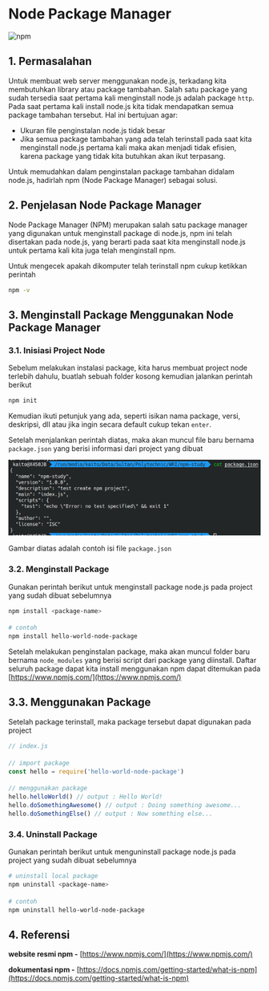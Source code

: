 # Node Package Manager

![npm](npm.png)

## 1. Permasalahan

Untuk membuat web server menggunakan node.js, terkadang kita membutuhkan library atau package tambahan. Salah satu package yang sudah tersedia saat pertama kali menginstall node.js adalah package `http`. Pada saat pertama kali install node.js kita tidak mendapatkan semua package tambahan tersebut. Hal ini bertujuan agar:

* Ukuran file penginstalan node.js tidak besar
* Jika semua package tambahan yang ada telah terinstall pada saat kita menginstall node.js pertama kali maka akan menjadi tidak efisien, karena package yang tidak kita butuhkan akan ikut terpasang.

Untuk memudahkan dalam penginstalan package tambahan didalam node.js, hadirlah npm (Node Package Manager) sebagai solusi.

## 2. Penjelasan Node Package Manager

Node Package Manager (NPM) merupakan salah satu package manager yang digunakan untuk menginstall package di node.js, npm ini telah disertakan pada node.js, yang berarti pada saat kita menginstall node.js untuk pertama kali kita juga telah menginstall npm.

Untuk mengecek apakah dikomputer telah terinstall npm cukup ketikkan perintah

```bash
npm -v
```

## 3. Menginstall Package Menggunakan Node Package Manager

### 3.1. Inisiasi Project Node

Sebelum melakukan instalasi package, kita harus membuat project node terlebih dahulu, buatlah sebuah folder kosong kemudian jalankan perintah berikut

```bash
npm init
```

Kemudian ikuti petunjuk yang ada, seperti isikan nama package, versi, deskripsi, dll atau jika ingin secara default cukup tekan `enter`.

Setelah menjalankan perintah diatas, maka akan muncul file baru bernama `package.json` yang berisi informasi dari project yang dibuat

![npm-init](npm-init.png)

Gambar diatas adalah contoh isi file `package.json`

### 3.2. Menginstall Package

Gunakan perintah berikut untuk menginstall package node.js pada project yang sudah dibuat sebelumnya

```bash
npm install <package-name>

# contoh
npm install hello-world-node-package
```

Setelah melakukan penginstalan package, maka akan muncul folder baru bernama `node_modules` yang berisi script dari package yang diinstall. Daftar seluruh package dapat kita install menggunakan npm dapat ditemukan pada [https://www.npmjs.com/](https://www.npmjs.com/)

## 3.3. Menggunakan Package

Setelah package terinstall, maka package tersebut dapat digunakan pada project

```javascript
// index.js

// import package
const hello = require('hello-world-node-package')

// menggunakan package
hello.helloWorld() // output : Hello World!
hello.doSomethingAwesome() // output : Doing something awesome...
hello.doSomethingElse() // output : Now something else...
```

### 3.4. Uninstall Package

Gunakan perintah berikut untuk menguninstall package node.js pada project yang sudah dibuat sebelumnya

```bash
# uninstall local package
npm uninstall <package-name>

# contoh
npm uninstall hello-world-node-package
```

## 4. Referensi

**website resmi npm -** [https://www.npmjs.com/](https://www.npmjs.com/)

**dokumentasi npm -** [https://docs.npmjs.com/getting-started/what-is-npm](https://docs.npmjs.com/getting-started/what-is-npm)
